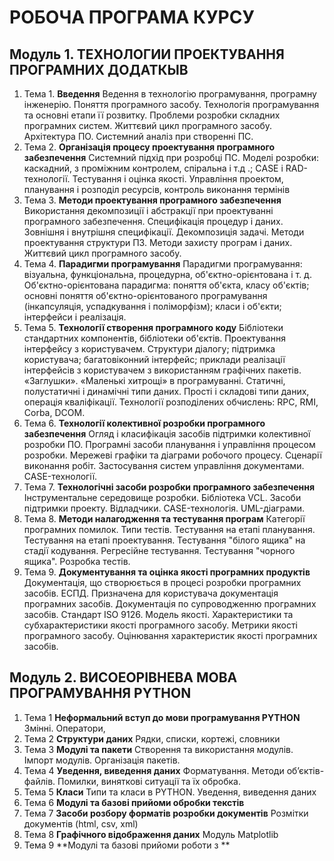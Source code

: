 # РОБОЧА ПРОГРАМА КУРСУ
## Модуль 1. ТЕХНОЛОГИИ ПРОЕКТУВАННЯ ПРОГРАМНИХ ДОДАТКЫВ
1. Тема 1. **Введення**
Ведення в технологію програмування, програмну інженерію. Поняття програмного засобу. Технологія програмування та основні етапи її розвитку. Проблеми розробки складних програмних систем. Життєвий цикл програмного засобу. Архітектура ПО. Системний аналіз при створенні ПС.
1. Тема 2. **Організація процесу проектування програмного забезпечення**
Системний підхід при розробці ПС. Моделі розробки: каскадний, з проміжним контролем, спіральна і т.д .; СASE і RAD-технології. Тестування і оцінка якості. Управління проектом, планування і розподіл ресурсів, контроль виконання термінів
1. Тема 3. **Методи проектування програмного забезпечення**
Використання декомпозиції і абстракції при проектуванні програмного забезпечення. Специфікація процедур і даних. Зовнішня і внутрішня специфікації. Декомпозиція задачі. Методи проектування структури ПЗ. Методи захисту програм і даних. Життєвий цикл програмного засобу.
1. Тема 4.  **Парадигми програмування**
Парадигми програмування: візуальна, функціональна, процедурна, об'єктно-орієнтована і т. д. Об'єктно-орієнтована парадигма: поняття об'єкта, класу об'єктів; основні поняття об'єктно-орієнтованого програмування (інкапсуляція, успадкування і поліморфізм); класи і об'єкти; інтерфейси і реалізація.
1. Тема 5.  **Технології створення програмного коду**
Бібліотеки стандартних компонентів, бібліотеки об'єктів. Проектування інтерфейсу з користувачем. Структури діалогу; підтримка користувача; багатовіконний інтерфейс; приклади реалізації інтерфейсів з користувачем з використанням графічних пакетів. «Заглушки». «Маленькі хитрощі» в програмуванні. Статичні, полустатичні і динамічні типи даних. Прості і складові типи даних, операція кваліфікації. Технології розподілених обчислень: RPC, RMI, Corba, DCOM.
1. Тема 6. **Технології колективної розробки програмного забезпечення** Огляд і класифікація засобів підтримки колективної розробки ПО. Програмні засоби планування і управління процесом розробки. Мережеві графіки та діаграми робочого процесу. Сценарії виконання робіт. Застосування систем управління документами. CASE-технології.
1. Тема 7. **Технологічні засоби розробки програмного забезпечення** Інструментальне середовище розробки. Бібліотека VCL. Засоби підтримки проекту. Відладчики. CASE-технологія. UML-діаграми.
1. Тема 8. **Методи налагодження та тестування програм** Категорії програмних помилок. Типи тестів. Тестування на етапі планування. Тестування на етапі проектування. Тестування "білого ящика" на стадії кодування. Регресійне тестування. Тестування "чорного ящика". Розробка тестів.
1. Тема 9. **Документування та оцінка якості програмних продуктів**
Документація, що створюється в процесі розробки програмних засобів. ЕСПД. Призначена для користувача документація програмних засобів. Документація по супроводженню програмних засобів. Стандарт ISO 9126. Модель якості. Характеристики та субхарактеристики якості програмного засобу. Метрики якості програмного засобу. Оцінювання характеристик якості програмних засобів.
## Модуль 2. ВИСОЕОРІВНЕВА МОВА ПРОГРАМУВАННЯ PYTHON
1. Тема 1 **Неформальний вступ до мови програмування PYTHON**  Змінні. Оператори,
1. Тема 2 **Структури даних** Рядки, списки, кортежі, словники
1. Тема 3 **Модулі та пакети** Створення та використання модулів. Імпорт модулів. Організація пакетів.
1. Тема 4 **Уведення, виведення даних** Форматування. Методи об’єктів-файлів. Помилки, виняткові ситуації та їх обробка.
1. Тема 5 **Класи** Типи та класи в PYTHON. Уведення, виведення даних
1. Тема 6 **Модулі та базові прийоми обробки текстів**
1. Тема 7 **Засоби розбору форматів розробки документів** Розмітки документів (html, csv, xml)
1. Тема 8 **Графічного відображення даних** Модуль Matplotlib
1. Тема 9 **Модулі та базові прийоми роботи  з **
